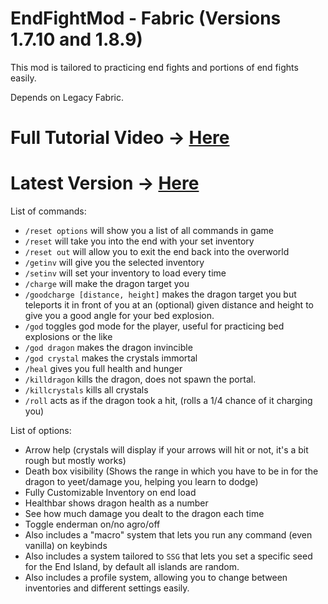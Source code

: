 # EndFightMod - Fabric (Versions 1.7.10 and 1.8.9)

This mod is tailored to practicing end fights and portions of end fights easily.

Depends on Legacy Fabric.

# Full Tutorial Video → [Here](https://youtu.be/fX-jUoXJsw4)

# Latest Version → [Here](https://github.com/Slackow/EndFightMod---Fabric/releases/latest)

List of commands:
- `/reset options` will show you a list of all commands in game
- `/reset` will take you into the end with your set inventory
- `/reset out` will allow you to exit the end back into the overworld
- `/getinv` will give you the selected inventory
- `/setinv` will set your inventory to load every time
- `/charge` will make the dragon target you
- `/goodcharge [distance, height]` makes the dragon target you but teleports it in front of you at an (optional) given distance and height to give you a good angle for your bed explosion.
- `/god` toggles god mode for the player, useful for practicing bed explosions or the like
- `/god dragon` makes the dragon invincible
- `/god crystal` makes the crystals immortal
- `/heal` gives you full health and hunger
- `/killdragon` kills the dragon, does not spawn the portal.
- `/killcrystals` kills all crystals
- `/roll` acts as if the dragon took a hit, (rolls a 1/4 chance of it charging you)

List of options:

- Arrow help (crystals will display if your arrows will hit or not, it's a bit rough but mostly works)
- Death box visibility (Shows the range in which you have to be in for the dragon to yeet/damage you, helping you learn to dodge)
- Fully Customizable Inventory on end load
- Healthbar shows dragon health as a number
- See how much damage you dealt to the dragon each time
- Toggle enderman on/no agro/off
- Also includes a "macro" system that lets you run any command (even vanilla) on keybinds
- Also includes a system tailored to `SSG` that lets you set a specific seed for the End Island, by default all islands are random.
- Also includes a profile system, allowing you to change between inventories and different settings easily.

